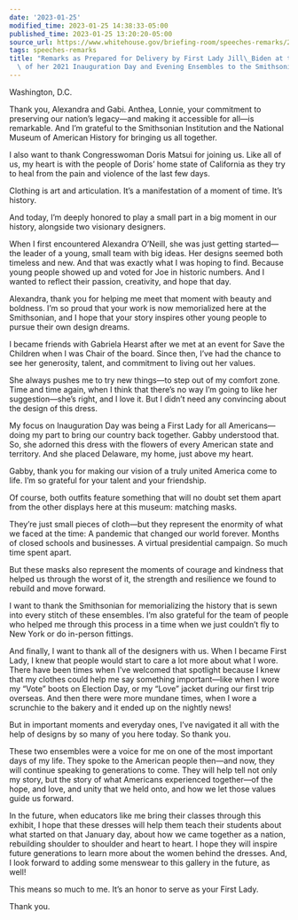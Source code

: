 ```yaml
---
date: '2023-01-25'
modified_time: 2023-01-25 14:38:33-05:00
published_time: 2023-01-25 13:20:20-05:00
source_url: https://www.whitehouse.gov/briefing-room/speeches-remarks/2023/01/25/remarks-as-prepared-for-delivery-by-first-lady-jill-biden-at-the-presentation-of-her-2021-inauguration-day-and-evening-ensembles-to-the-smithsonian-institution/
tags: speeches-remarks
title: "Remarks as Prepared for Delivery by First Lady Jill\_Biden at the Presentation\
  \ of her 2021 Inauguration Day and Evening Ensembles to the Smithsonian\_Institution"
---
```

 
Washington, D.C.

Thank you, Alexandra and Gabi. Anthea, Lonnie, your commitment to
preserving our nation’s legacy—and making it accessible for all—is
remarkable. And I’m grateful to the Smithsonian Institution and the
National Museum of American History for bringing us all together.  
  
I also want to thank Congresswoman Doris Matsui for joining us. Like all
of us, my heart is with the people of Doris’ home state of California as
they try to heal from the pain and violence of the last few days.  
  
Clothing is art and articulation. It’s a manifestation of a moment of
time. It’s history.

And today, I’m deeply honored to play a small part in a big moment in
our history, alongside two visionary designers.  
  
When I first encountered Alexandra O’Neill, she was just getting
started—the leader of a young, small team with big ideas. Her designs
seemed both timeless and new. And that was exactly what I was hoping to
find. Because young people showed up and voted for Joe in historic
numbers. And I wanted to reflect their passion, creativity, and hope
that day.  
  
Alexandra, thank you for helping me meet that moment with beauty and
boldness. I’m so proud that your work is now memorialized here at the
Smithsonian, and I hope that your story inspires other young people to
pursue their own design dreams.  
  
I became friends with Gabriela Hearst after we met at an event for Save
the Children when I was Chair of the board. Since then, I’ve had the
chance to see her generosity, talent, and commitment to living out her
values.  
  
She always pushes me to try new things—to step out of my comfort zone.
Time and time again, when I think that there’s no way I’m going to like
her suggestion—she’s right, and I love it. But I didn’t need any
convincing about the design of this dress.  
  
My focus on Inauguration Day was being a First Lady for all
Americans—doing my part to bring our country back together. Gabby
understood that. So, she adorned this dress with the flowers of every
American state and territory. And she placed Delaware, my home, just
above my heart.  
  
Gabby, thank you for making our vision of a truly united America come to
life. I’m so grateful for your talent and your friendship.   
  
Of course, both outfits feature something that will no doubt set them
apart from the other displays here at this museum: matching masks. 

They’re just small pieces of cloth—but they represent the enormity of
what we faced at the time: A pandemic that changed our world forever.
Months of closed schools and businesses. A virtual presidential
campaign. So much time spent apart.  
  
But these masks also represent the moments of courage and kindness that
helped us through the worst of it, the strength and resilience we found
to rebuild and move forward.    
  
I want to thank the Smithsonian for memorializing the history that is
sewn into every stitch of these ensembles. I’m also grateful for the
team of people who helped me through this process in a time when we just
couldn’t fly to New York or do in-person fittings.  
  
And finally, I want to thank all of the designers with us. When I became
First Lady, I knew that people would start to care a lot more about what
I wore. There have been times when I’ve welcomed that spotlight because
I knew that my clothes could help me say something important—like when I
wore my “Vote” boots on Election Day, or my “Love” jacket during our
first trip overseas. And then there were more mundane times, when I wore
a scrunchie to the bakery and it ended up on the nightly news!  
  
But in important moments and everyday ones, I’ve navigated it all with
the help of designs by so many of you here today. So thank you.   
  
These two ensembles were a voice for me on one of the most important
days of my life. They spoke to the American people then—and now, they
will continue speaking to generations to come. They will help tell not
only my story, but the story of what Americans experienced together—of
the hope, and love, and unity that we held onto, and how we let those
values guide us forward.  
  
In the future, when educators like me bring their classes through this
exhibit, I hope that these dresses will help them teach their students
about what started on that January day, about how we came together as a
nation, rebuilding shoulder to shoulder and heart to heart. I hope they
will inspire future generations to learn more about the women behind the
dresses. And, I look forward to adding some menswear to this gallery in
the future, as well!   
  
This means so much to me. It’s an honor to serve as your First Lady.  
  
Thank you.
